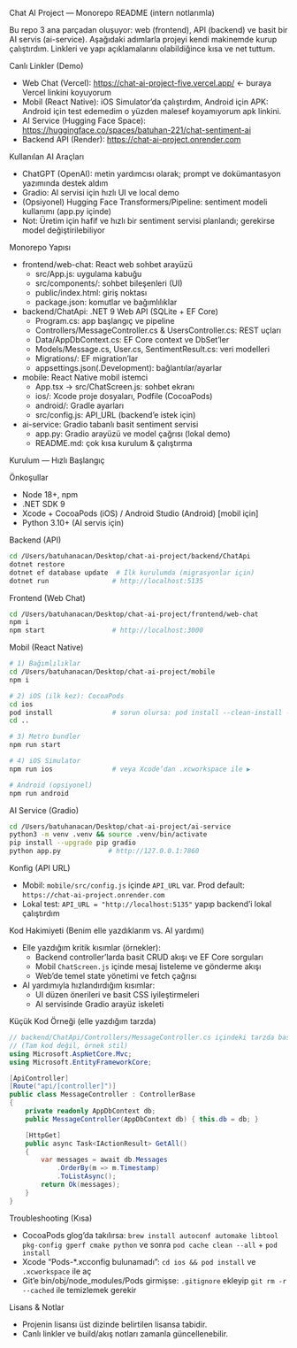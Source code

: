 Chat AI Project — Monorepo README (intern notlarımla)

Bu repo 3 ana parçadan oluşuyor: web (frontend), API (backend) ve basit bir AI servis (ai-service). Aşağıdaki adımlarla projeyi kendi makinemde kurup çalıştırdım. Linkleri ve yapı açıklamalarını olabildiğince kısa ve net tuttum.

Canlı Linkler (Demo)
- Web Chat (Vercel): https://chat-ai-project-five.vercel.app/  ← buraya Vercel linkini koyuyorum
- Mobil (React Native): iOS Simulator’da çalıştırdım, Android için APK: Android için test edemedim o yüzden malesef koyamıyorum apk linkini.
- AI Service (Hugging Face Space): https://huggingface.co/spaces/batuhan-221/chat-sentiment-ai
- Backend API (Render): https://chat-ai-project.onrender.com

Kullanılan AI Araçları
- ChatGPT (OpenAI): metin yardımcısı olarak; prompt ve dokümantasyon yazımında destek aldım
- Gradio: AI servisi için hızlı UI ve local demo
- (Opsiyonel) Hugging Face Transformers/Pipeline: sentiment modeli kullanımı (app.py içinde)
- Not: Üretim için hafif ve hızlı bir sentiment servisi planlandı; gerekirse model değiştirilebiliyor

Monorepo Yapısı
- frontend/web-chat: React web sohbet arayüzü
  - src/App.js: uygulama kabuğu
  - src/components/: sohbet bileşenleri (UI)
  - public/index.html: giriş noktası
  - package.json: komutlar ve bağımlılıklar
- backend/ChatApi: .NET 9 Web API (SQLite + EF Core)
  - Program.cs: app başlangıç ve pipeline
  - Controllers/MessageController.cs & UsersController.cs: REST uçları
  - Data/AppDbContext.cs: EF Core context ve DbSet’ler
  - Models/Message.cs, User.cs, SentimentResult.cs: veri modelleri
  - Migrations/: EF migration’lar
  - appsettings.json(.Development): bağlantılar/ayarlar
- mobile: React Native mobil istemci
  - App.tsx → src/ChatScreen.js: sohbet ekranı
  - ios/: Xcode proje dosyaları, Podfile (CocoaPods)
  - android/: Gradle ayarları
  - src/config.js: API_URL (backend’e istek için)
- ai-service: Gradio tabanlı basit sentiment servisi
  - app.py: Gradio arayüzü ve model çağrısı (lokal demo)
  - README.md: çok kısa kurulum & çalıştırma

Kurulum — Hızlı Başlangıç

Önkoşullar
- Node 18+, npm
- .NET SDK 9
- Xcode + CocoaPods (iOS) / Android Studio (Android) [mobil için]
- Python 3.10+ (AI servis için)

Backend (API)
```bash
cd /Users/batuhanacan/Desktop/chat-ai-project/backend/ChatApi
dotnet restore
dotnet ef database update  # İlk kurulumda (migrasyonlar için)
dotnet run                # http://localhost:5135
```

Frontend (Web Chat)
```bash
cd /Users/batuhanacan/Desktop/chat-ai-project/frontend/web-chat
npm i
npm start                 # http://localhost:3000
```

Mobil (React Native)
```bash
# 1) Bağımlılıklar
cd /Users/batuhanacan/Desktop/chat-ai-project/mobile
npm i

# 2) iOS (ilk kez): CocoaPods
cd ios
pod install               # sorun olursa: pod install --clean-install --no-repo-update --verbose
cd ..

# 3) Metro bundler
npm run start

# 4) iOS Simulator
npm run ios               # veya Xcode’dan .xcworkspace ile ▶️

# Android (opsiyonel)
npm run android
```

AI Service (Gradio)
```bash
cd /Users/batuhanacan/Desktop/chat-ai-project/ai-service
python3 -m venv .venv && source .venv/bin/activate
pip install --upgrade pip gradio
python app.py            # http://127.0.0.1:7860
```

Konfig (API URL)
- Mobil: `mobile/src/config.js` içinde `API_URL` var. Prod default: `https://chat-ai-project.onrender.com`
- Lokal test: `API_URL = "http://localhost:5135"` yapıp backend’i lokal çalıştırdım

Kod Hakimiyeti (Benim elle yazdıklarım vs. AI yardımı)
- Elle yazdığım kritik kısımlar (örnekler):
  - Backend controller’larda basit CRUD akışı ve EF Core sorguları
  - Mobil `ChatScreen.js` içinde mesaj listeleme ve gönderme akışı
  - Web’de temel state yönetimi ve fetch çağrısı
- AI yardımıyla hızlandırdığım kısımlar:
  - UI düzen önerileri ve basit CSS iyileştirmeleri
  - AI servisinde Gradio arayüz iskeleti

Küçük Kod Örneği (elle yazdığım tarzda)
```csharp
// backend/ChatApi/Controllers/MessageController.cs içindeki tarzda basit bir okuma
// (Tam kod değil, örnek stil)
using Microsoft.AspNetCore.Mvc;
using Microsoft.EntityFrameworkCore;

[ApiController]
[Route("api/[controller]")]
public class MessageController : ControllerBase
{
    private readonly AppDbContext db;
    public MessageController(AppDbContext db) { this.db = db; }

    [HttpGet]
    public async Task<IActionResult> GetAll()
    {
        var messages = await db.Messages
            .OrderBy(m => m.Timestamp)
            .ToListAsync();
        return Ok(messages);
    }
}
```

Troubleshooting (Kısa)
- CocoaPods glog’da takılırsa: `brew install autoconf automake libtool pkg-config gperf cmake python` ve sonra `pod cache clean --all` + `pod install`
- Xcode “Pods-*.xcconfig bulunamadı”: `cd ios && pod install` ve `.xcworkspace` ile aç
- Git’e bin/obj/node_modules/Pods girmişse: `.gitignore` ekleyip `git rm -r --cached` ile temizlemek gerekir

Lisans & Notlar
- Projenin lisansı üst dizinde belirtilen lisansa tabidir.
- Canlı linkler ve build/akış notları zamanla güncellenebilir.


